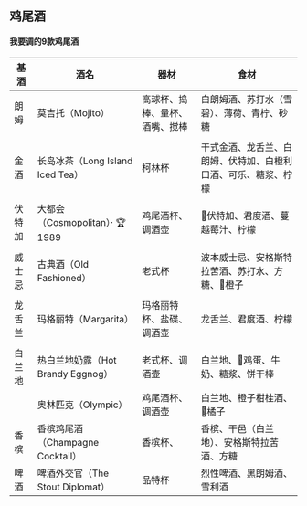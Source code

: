 

## 鸡尾酒



#### 我要调的9款鸡尾酒

| 基酒   | 酒名                              | 器材                           | 食材                                                         |
| ------ | --------------------------------- | ------------------------------ | ------------------------------------------------------------ |
| 朗姆   | 莫吉托（Mojito）                  | 高球杯、捣棒、量杯、酒嘴、搅棒 | 白朗姆酒、苏打水（雪碧）、薄荷、青柠、砂糖                   |
|        |                                   |                                |                                                              |
| 金酒   | 长岛冰茶（Long Island Iced Tea）  | 柯林杯                         | 干式金酒、龙舌兰、白朗姆、伏特加、白橙利口酒、可乐、糖浆、柠檬 |
|        |                                   |                                |                                                              |
| 伏特加 | 大都会（Cosmopolitan）· 🏆1989     | 鸡尾酒杯、调酒壶               | 🍋伏特加、君度酒、蔓越莓汁、柠檬                              |
|        |                                   |                                |                                                              |
| 威士忌 | 古典酒（Old Fashioned）           | 老式杯                         | 波本威士忌、安格斯特拉苦酒、苏打水、方糖、🍊橙子              |
|        |                                   |                                |                                                              |
| 龙舌兰 | 玛格丽特（Margarita）             | 玛格丽特杯、盐碟、调酒壶       | 龙舌兰、君度酒、柠檬                                         |
|        |                                   |                                |                                                              |
| 白兰地 | 热白兰地奶露（Hot Brandy Eggnog） | 老式杯、调酒壶                 | 白兰地、🥚鸡蛋、牛奶、糖浆、饼干棒                            |
|        | 奥林匹克（Olympic）               | 鸡尾酒杯、调酒壶               | 白兰地、橙子柑桂酒、🍊橘子                                    |
| 香槟   | 香槟鸡尾酒（Champagne Cocktail）  | 香槟杯、                       | 香槟、干邑（白兰地）、安格斯特拉苦酒、方糖                   |
| 啤酒   | 啤酒外交官（The Stout Diplomat）  | 品特杯                         | 烈性啤酒、黑朗姆酒、雪利酒                                   |

